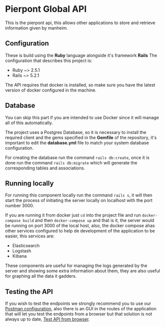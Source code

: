 # Pierpont Global API
This is the pierpont api, this allows other applications to store and retrieve information given by manheim.

## Configuration
These is build using the **Ruby** language alongside it's framework **Rails** The configuration that describes this project is:
* Ruby ~> 2.5.1
* Rails ~> 5.2.1

The API requires that docker is installed, so make sure you have the latest version of docker configured in the machine. 

## Database
You can skip this part if you are intended to use Docker since it will manage all of this automatically.

The project uses a Postgres Database, so it is necessary to install the required client and the gems specified in the **Gemfile** of the repository, it's important to edit the **database.yml** file to match your system database configuration.

For creating the database run the command `rails db:create`, once it is done run the command `rails db:migrate` which will generate the corresponding tables and associations.

## Running locally
For running this component locally run the command `rails s`, it will then start the process of initiating the server locally on localhost with the port number 3000.

If you are running it from docker just ```cd``` into the project file and run ```docker-compose build``` and then ```docker-compose up``` and that is it, the server would be running on port 3000 of the local host, also, the docker compose ahas other services configured to help de development of the application to be easier, this services are:
* Elasticsearch
* Logstash
* Kibana

These components are useful for managing the logs generated by the server and showing some extra information about them, they are also useful for graphing all the data it gadders.

## Testing the API
If you wish to test the endpoints we strongly recommend you to use our [Postman configuration](https://documenter.getpostman.com/view/5352985/RWgm4gT1), also there is an GUI in the routes of the application that will let you test the endpoints from a browser but that solution is not always up to date, [Test API from browser](http://0.0.0.0:3000/api-docs/index.html).  